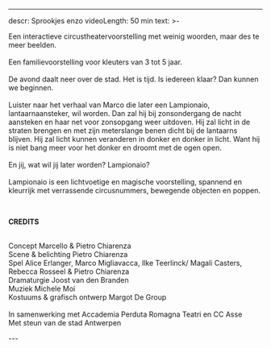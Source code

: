 
---
descr: Sprookjes enzo
videoLength: 50 min
text: >-
  <p>Een interactieve circustheatervoorstelling met weinig woorden, maar des te meer beelden.<br><br>Een familievoorstelling voor kleuters van 3 tot 5 jaar.<br><br>De avond daalt neer over de stad. Het is tijd. Is iedereen klaar? Dan kunnen we beginnen.<br><br>Luister naar het verhaal van Marco die later een Lampionaio, lantaarnaansteker, wil worden. Dan zal hij bij zonsondergang de nacht aansteken en haar net voor zonsopgang weer uitdoven. Hij zal licht in de straten brengen en met zijn meterslange benen dicht bij de lantaarns blijven. Hij zal licht kunnen veranderen in donker en donker in licht. Want hij is niet bang meer voor het donker en droomt met de ogen open.<br><br>En jij, wat wil jij later worden? Lampionaio?<br><br>Lampionaio is een lichtvoetige en magische voorstelling, spannend en kleurrijk met verrassende circusnummers, bewegende objecten en poppen.</p><p>‍</p><p><strong>CREDITS</strong></p><p><strong>‍</strong><br>Concept Marcello &amp; Pietro Chiarenza<br>Scene &amp; belichting Pietro Chiarenza<br>Spel Alice Erlanger, Marco Migliavacca, Ilke Teerlinck/ Magali Casters, Rebecca Rosseel &amp; Pietro Chiarenza<br>Dramaturgie Joost van den Branden<br>Muziek Michele Moi<br>Kostuums &amp; grafisch ontwerp Margot De Group<br><br>In samenwerking met Accademia Perduta Romagna Teatri en CC Asse<br>Met steun van de stad Antwerpen</p>
---
